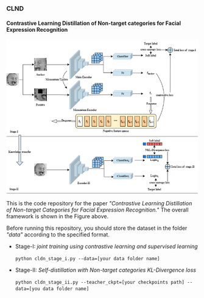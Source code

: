 ### CLND

#### Contrastive Learning Distillation of Non-target categories for Facial Expression Recognition 

![Overall_framework](images/Overall_framework.png)

This is the code repository for the paper *"Contrastive Learning Distillation of Non-target Categories for Facial Expression Recognition."* The overall framework is shown in the Figure above.



Before running this repository, you should store the dataset in the folder *"data"* according to the specified format.

- Stage-I: *joint training using contrastive learning and supervised learning*

  `python cldn_stage_i.py --data=[your data folder name]` 

- Stage-II: *Self-distillation with Non-target categories KL-Divergence loss*

  `python cldn_stage_ii.py --teacher_ckpt=[your checkpoints path] --data=[you data folder name] `

